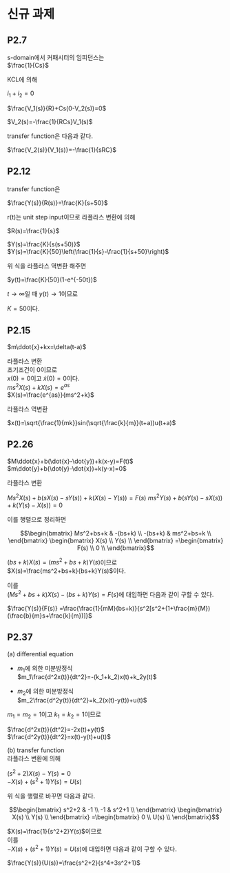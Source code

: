 # 신규 과제
## **P2.7**
s-domain에서 커패시터의 임피던스는  
$\frac{1}{Cs}$  

KCL에 의해  

$i_1+i_2=0$  

$\frac{V_1(s)}{R}+Cs(0-V_2(s))=0$  

$V_2(s)=-\frac{1}{RCs}V_1(s)$

transfer function은 다음과 같다.

$\frac{V_2(s)}{V_1(s)}=-\frac{1}{sRC}$

## **P2.12**
transfer function은  

$\frac{Y(s)}{R(s)}=\frac{K}{s+50}$  

r(t)는 unit step input이므로 라플라스 변환에 의해

$R(s)=\frac{1}{s}$  

$Y(s)=\frac{K}{s(s+50)}$  
$Y(s)=\frac{K}{50}\left(\frac{1}{s}-\frac{1}{s+50}\right)$  

위 식을 라플라스 역변환 해주면

$y(t)=\frac{K}{50}(1-e^{-50t})$  

$t\rightarrow\infty$일 때 $y(t)\rightarrow1$이므로  

$K=50$이다.

## **P2.15**
$m\ddot{x}+kx=\delta(t-a)$  

라플라스 변환  
초기조건이 0이므로  
$x(0)=0$이고 $\dot{x}(0)=0$이다.  
$ms^2X(s)+kX(s)=e^{as}$  
$X(s)=\frac{e^{as}}{ms^2+k}$  

라플라스 역변환  

$x(t)=\sqrt{\frac{1}{mk}}sin(\sqrt{\frac{k}{m}}(t+a))u(t+a)$


## **P2.26**
$M\ddot{x}+b(\dot{x}-\dot{y})+k(x-y)=F(t)$  
$m\ddot{y}+b(\dot{y}-\dot{x})+k(y-x)=0$  

라플라스 변환

$Ms^2X(s)+b(sX(s)-sY(s))+k(X(s)-Y(s))=F(s)$
$ms^2Y(s)+b(sY(s)-sX(s))+k(Y(s)-X(s))=0$  

이를 행렬으로 정리하면

$$\begin{bmatrix}
  Ms^2+bs+k & -(bs+k)  \\
  -(bs+k) & ms^2+bs+k  \\
  \end{bmatrix}
  \begin{bmatrix}
  X(s)  \\
  Y(s)  \\
  \end{bmatrix}
  =\begin{bmatrix}
  F(s)  \\
  0  \\
  \end{bmatrix}$$  

$(bs+k)X(s)=(ms^2+bs+k)Y(s)$이므로  
$X(s)=\frac{ms^2+bs+k}{bs+k}Y(s)$이다.  

이를  
$(Ms^2+bs+k)X(s)-(bs+k)Y(s)=F(s)$에 대입하면 다음과 같이 구할 수 있다.

$\frac{Y(s)}{F(s)}
=\frac{\frac{1}{mM}(bs+k)}{s^2[s^2+(1+\frac{m}{M})(\frac{b}{m}s+\frac{k}{m})]}$

## **P2.37**
(a) differential equation  
* $m_1$에 의한 미분방정식  
$m_1\frac{d^2x(t)}{dt^2}=-(k_1+k_2)x(t)+k_2y(t)$  

* $m_2$에 의한 미분방정식  
$m_2\frac{d^2y(t)}{dt^2}=k_2(x(t)-y(t))+u(t)$

$m_1=m_2=1$이고 $k_1=k_2=1$이므로  

$\frac{d^2x(t)}{dt^2}=-2x(t)+y(t)$  
$\frac{d^2y(t)}{dt^2}=x(t)-y(t)+u(t)$

(b) transfer function  
라플라스 변환에 의해  

$(s^2+2)X(s)-Y(s)=0$  
$-X(s)+(s^2+1)Y(s)=U(s)$  

위 식을 행렬로 바꾸면 다음과 같다.  

$$\begin{bmatrix}
  s^2+2 & -1  \\
  -1 & s^2+1  \\
  \end{bmatrix}
  \begin{bmatrix}
  X(s)  \\
  Y(s)  \\
  \end{bmatrix}
  =\begin{bmatrix}
  0  \\
  U(s)  \\
  \end{bmatrix}$$  

$X(s)=\frac{1}{s^2+2}Y(s)$이므로  
이를  
$-X(s)+(s^2+1)Y(s)=U(s)$에 대입하면 다음과 같이 구할 수 있다.

$\frac{Y(s)}{U(s)}=\frac{s^2+2}{s^4+3s^2+1}$

